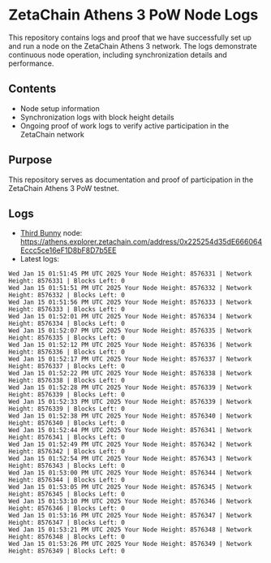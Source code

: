 # ZetaChain Athens 3 PoW Node Logs
This repository contains logs and proof that we have successfully set up and run a node on the ZetaChain Athens 3 network. The logs demonstrate continuous node operation, including synchronization details and performance.

## Contents
- Node setup information
- Synchronization logs with block height details
- Ongoing proof of work logs to verify active participation in the ZetaChain network

## Purpose
This repository serves as documentation and proof of participation in the ZetaChain Athens 3 PoW testnet.

## Logs

- [Third Bunny](https://thirdbunny.xyz/) node: https://athens.explorer.zetachain.com/address/0x225254d35dE666064Eccc5ce16eF1D8bF8D7b5EE
- Latest logs:
```
Wed Jan 15 01:51:45 PM UTC 2025 Your Node Height: 8576331 | Network Height: 8576331 | Blocks Left: 0
Wed Jan 15 01:51:51 PM UTC 2025 Your Node Height: 8576332 | Network Height: 8576332 | Blocks Left: 0
Wed Jan 15 01:51:56 PM UTC 2025 Your Node Height: 8576333 | Network Height: 8576333 | Blocks Left: 0
Wed Jan 15 01:52:01 PM UTC 2025 Your Node Height: 8576334 | Network Height: 8576334 | Blocks Left: 0
Wed Jan 15 01:52:07 PM UTC 2025 Your Node Height: 8576335 | Network Height: 8576335 | Blocks Left: 0
Wed Jan 15 01:52:12 PM UTC 2025 Your Node Height: 8576336 | Network Height: 8576336 | Blocks Left: 0
Wed Jan 15 01:52:17 PM UTC 2025 Your Node Height: 8576337 | Network Height: 8576337 | Blocks Left: 0
Wed Jan 15 01:52:22 PM UTC 2025 Your Node Height: 8576338 | Network Height: 8576338 | Blocks Left: 0
Wed Jan 15 01:52:28 PM UTC 2025 Your Node Height: 8576339 | Network Height: 8576339 | Blocks Left: 0
Wed Jan 15 01:52:33 PM UTC 2025 Your Node Height: 8576339 | Network Height: 8576339 | Blocks Left: 0
Wed Jan 15 01:52:38 PM UTC 2025 Your Node Height: 8576340 | Network Height: 8576340 | Blocks Left: 0
Wed Jan 15 01:52:44 PM UTC 2025 Your Node Height: 8576341 | Network Height: 8576341 | Blocks Left: 0
Wed Jan 15 01:52:49 PM UTC 2025 Your Node Height: 8576342 | Network Height: 8576342 | Blocks Left: 0
Wed Jan 15 01:52:54 PM UTC 2025 Your Node Height: 8576343 | Network Height: 8576343 | Blocks Left: 0
Wed Jan 15 01:53:00 PM UTC 2025 Your Node Height: 8576344 | Network Height: 8576344 | Blocks Left: 0
Wed Jan 15 01:53:05 PM UTC 2025 Your Node Height: 8576345 | Network Height: 8576345 | Blocks Left: 0
Wed Jan 15 01:53:10 PM UTC 2025 Your Node Height: 8576346 | Network Height: 8576346 | Blocks Left: 0
Wed Jan 15 01:53:16 PM UTC 2025 Your Node Height: 8576347 | Network Height: 8576347 | Blocks Left: 0
Wed Jan 15 01:53:21 PM UTC 2025 Your Node Height: 8576348 | Network Height: 8576348 | Blocks Left: 0
Wed Jan 15 01:53:26 PM UTC 2025 Your Node Height: 8576349 | Network Height: 8576349 | Blocks Left: 0
```
